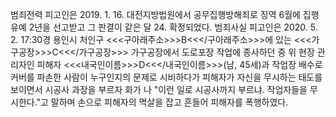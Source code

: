 범죄전력
피고인은 2019. 1. 16. 대전지방법원에서 공무집행방해죄로 징역 6월에 집행유예 2년을 선고받고 그 판결이 같은 달 24. 확정되었다.
범죄사실
피고인은 2020. 5. 2. 17:30경 용인시 처인구 <<<구아래주소>>>B<<</구아래주소>>>에 있는 <<<가구공장>>>C<<</가구공장>>> 가구공장에서 도로포장 작업에 종사하던 중 위 현장 관리자인 피해자 <<<내국인이름>>>D<<</내국인이름>>>(남, 45세)과 작업장 배수로 커버를 파손한 사람이 누구인지의 문제로 시비하다가 피해자가 자신을 무시하는 태도를 보이면서 시공사 과장을 부르자 화가 나 "이런 일로 시공사까지 부르냐. 작업자들을 무시한다."고 말하며 손으로 피해자의 멱살을 잡고 흔들어 피해자를 폭행하였다.